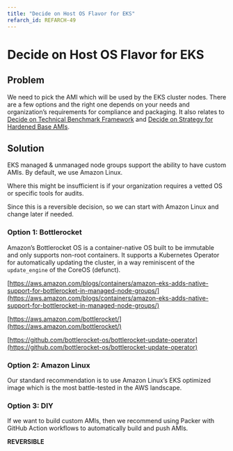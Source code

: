 ```yaml
---
title: "Decide on Host OS Flavor for EKS"
refarch_id: REFARCH-49
---
```


# Decide on Host OS Flavor for EKS

## Problem

We need to pick the AMI which will be used by the EKS cluster nodes. There are a few options and the right one depends
on your needs and organization’s requirements for compliance and packaging. It also relates to
[Decide on Technical Benchmark Framework](/layers/security-and-compliance/design-decisions/decide-on-technical-benchmark-framework)
and
[Decide on Strategy for Hardened Base AMIs](/layers/security-and-compliance/design-decisions/decide-on-strategy-for-hardened-base-amis).

## Solution

EKS managed & unmanaged node groups support the ability to have custom AMIs. By default, we use Amazon Linux.

Where this might be insufficient is if your organization requires a vetted OS or specific tools for audits.

Since this is a reversible decision, so we can start with Amazon Linux and change later if needed.

### Option 1: Bottlerocket

Amazon’s Bottlerocket OS is a container-native OS built to be immutable and only supports non-root containers. It
supports a Kubernetes Operator for automatically updating the cluster, in a way reminiscent of the `update_engine` of
the CoreOS (defunct).

[https://aws.amazon.com/blogs/containers/amazon-eks-adds-native-support-for-bottlerocket-in-managed-node-groups/](https://aws.amazon.com/blogs/containers/amazon-eks-adds-native-support-for-bottlerocket-in-managed-node-groups/)

[https://aws.amazon.com/bottlerocket/](https://aws.amazon.com/bottlerocket/)

[https://github.com/bottlerocket-os/bottlerocket-update-operator](https://github.com/bottlerocket-os/bottlerocket-update-operator)

### Option 2: Amazon Linux

Our standard recommendation is to use Amazon Linux’s EKS optimized image which is the most battle-tested in the AWS
landscape.

### Option 3: DIY

If we want to build custom AMIs, then we recommend using Packer with GitHub Action workflows to automatically build and
push AMIs.

**REVERSIBLE**
